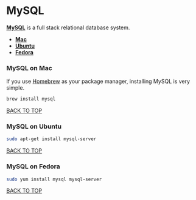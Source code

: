 MySQL
=====
[**MySQL**](https://www.mysql.com) is a full stack relational database system.

* [**Mac**](#mysql-on-mac)
* [**Ubuntu**](#mysql-on-ubuntu)
* [**Fedora**](#mysql-on-fedora)

### MySQL on Mac
If you use [Homebrew](#homebrew) as your package manager, installing MySQL is very simple.
```sh
brew install mysql
```
[BACK TO TOP](https://github.com/ctrl-alt-del/devenv)


### MySQL on Ubuntu
```sh
sudo apt-get install mysql-server
```
[BACK TO TOP](https://github.com/ctrl-alt-del/devenv)


### MySQL on Fedora
```sh
sudo yum install mysql mysql-server
```
[BACK TO TOP](https://github.com/ctrl-alt-del/devenv)
